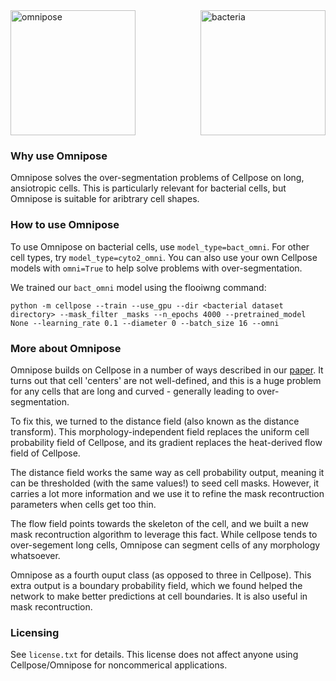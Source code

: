 <img src="https://github.com/MouseLand/cellpose/blob/master/cellpose/omnipose/logo3.png?raw=true" width="200" title="bacteria" alt="bacteria" align="right" vspace = "0">
<img src="https://github.com/MouseLand/cellpose/blob/master/cellpose/omnipose/logo.png?raw=true" width="200" title="omnipose" alt="omnipose" align="center" vspace = "0">

### Why use Omnipose
Omnipose solves the over-segmentation problems of Cellpose on long, ansiotropic cells. This is particularly relevant for bacterial cells, but Omnipose is suitable for aribtrary cell shapes. 

### How to use Omnipose
To use Omnipose on bacterial cells, use `model_type=bact_omni`. For other cell types, try `model_type=cyto2_omni`. You can also use your own Cellpose models with `omni=True` to help solve problems with over-segmentation. 

We trained our `bact_omni` model using the flooiwng command:

`python -m cellpose --train --use_gpu --dir <bacterial dataset directory> --mask_filter _masks --n_epochs 4000 --pretrained_model None --learning_rate 0.1 --diameter 0 --batch_size 16 --omni`

### More about Omnipose
Omnipose builds on Cellpose in a number of ways described in our [paper](http://biorxiv.org/content/early/2021/11/04/2021.11.03.467199). It turns out that cell 'centers' are not well-defined, and this is a huge problem for any cells that are long and curved - generally leading to over-segmentation.

To fix this, we turned to the distance field (also known as the distance transform). This morphology-independent field replaces the uniform cell probability field of Cellpose, and its gradient replaces the heat-derived flow field of Cellpose. 

The distance field works the same way as cell probability output, meaning it can be thresholded (with the same values!) to seed cell masks. However, it carries a lot more information and we use it to refine the mask recontruction parameters when cells get too thin.

The flow field points towards the skeleton of the cell, and we built a new mask recontruction algorithm to leverage this fact. While cellpose tends to over-segement long cells, Omnipose can segment cells of any morphology whatsoever.

Omnipose as a fourth ouput class (as opposed to three in Cellpose). This extra output is a boundary probability field, which we found helped the network to make better predictions at cell boundaries. It is also useful in mask recontruction. 

### Licensing
See `license.txt` for details. This license does not affect anyone using Cellpose/Omnipose for noncommerical applications. 
